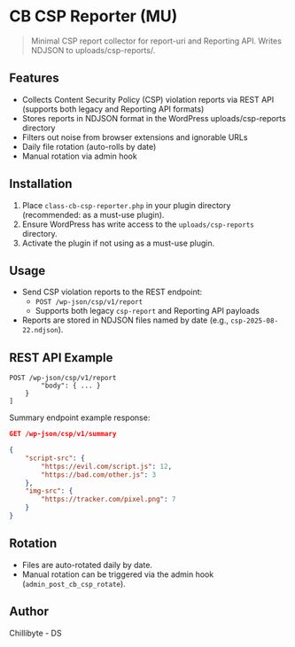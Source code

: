 # CB CSP Reporter (MU)

> Minimal CSP report collector for report-uri and Reporting API. Writes NDJSON to uploads/csp-reports/.

## Features

- Collects Content Security Policy (CSP) violation reports via REST API (supports both legacy and Reporting API formats)
- Stores reports in NDJSON format in the WordPress uploads/csp-reports directory
- Filters out noise from browser extensions and ignorable URLs
- Daily file rotation (auto-rolls by date)
- Manual rotation via admin hook

## Installation

1. Place `class-cb-csp-reporter.php` in your plugin directory (recommended: as a must-use plugin).
2. Ensure WordPress has write access to the `uploads/csp-reports` directory.
3. Activate the plugin if not using as a must-use plugin.

## Usage

- Send CSP violation reports to the REST endpoint:
	- `POST /wp-json/csp/v1/report`
	- Supports both legacy `csp-report` and Reporting API payloads
- Reports are stored in NDJSON files named by date (e.g., `csp-2025-08-22.ndjson`).

## REST API Example

```
POST /wp-json/csp/v1/report
		"body": { ... }
	}
]
```

Summary endpoint example response:

```json
GET /wp-json/csp/v1/summary

{
	"script-src": {
		"https://evil.com/script.js": 12,
		"https://bad.com/other.js": 3
	},
	"img-src": {
		"https://tracker.com/pixel.png": 7
	}
}
```

## Rotation

- Files are auto-rotated daily by date.
- Manual rotation can be triggered via the admin hook (`admin_post_cb_csp_rotate`).

## Author

Chillibyte - DS
